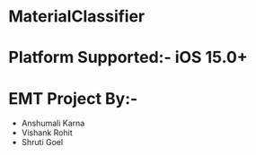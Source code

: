 # MaterialClassifier

# Platform Supported:- iOS 15.0+

# EMT Project By:- 

- Anshumali Karna
- Vishank Rohit
- Shruti Goel
